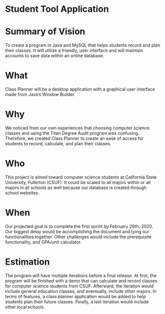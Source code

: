 # Student Tool Application
# Summary of Vision
To create a program in Java and MySQL that helps students record and plan their classes. It will utilize a friendly, user interface and will maintain accounts to save data within an online database. 
# What
Class Planner will be a desktop application with a graphical user interface made from Java’s Window Builder.
# Why
We noticed from our own experiences that choosing computer science classes and using the Titan Degree Audit program was confusing. Therefore, we created 	Class Planner to create an ease of access for students to record, calculate, and plan their classes.
# Who
This project is aimed toward computer science students at California State University, Fullerton (CSUF). It could be scaled to all majors within or all majors in all schools as well because our database is created through school websites.
# When
Our projected goal is to complete the first sprint by February 29th, 2020. Our biggest delay would be accomplishing the document and tying our functionalities together. Other challenges would include the prerequisite functionality, and GPA/unit calculator.
# Estimation
The program will have multiple iterations before a final release. At first, the program will be finished with a demo that can calculate and record classes for computer science students from CSUF. Afterward, the iteration would include general education classes, and eventually, include other majors. In terms of features, a class planner application would be added to help students plan their future classes. Finally, a last iteration would include other local schools.
